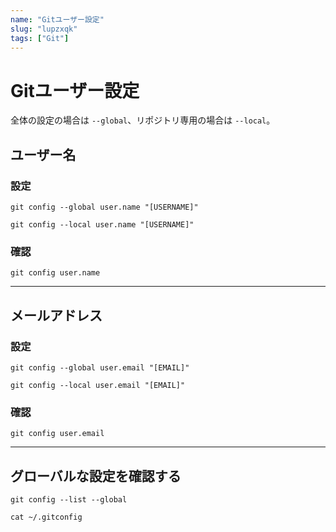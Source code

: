 ```yaml
---
name: "Gitユーザー設定"
slug: "lupzxqk"
tags: ["Git"]
---
```


# Gitユーザー設定

全体の設定の場合は `--global`、リポジトリ専用の場合は `--local`。

## ユーザー名

### 設定

```
git config --global user.name "[USERNAME]"
```

```
git config --local user.name "[USERNAME]"
```

### 確認

```
git config user.name
```

-----

## メールアドレス

### 設定

```
git config --global user.email "[EMAIL]"
```

```
git config --local user.email "[EMAIL]"
```

### 確認

```
git config user.email
```

-----

## グローバルな設定を確認する

```
git config --list --global
```

```
cat ~/.gitconfig
```
